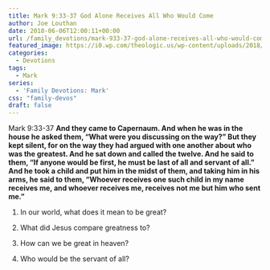 ```yaml
---
title: Mark 9:33-37 God Alone Receives All Who Would Come
author: Joe Louthan
date: 2018-06-06T12:00:11+00:00
url: /family_devotions/mark-933-37-god-alone-receives-all-who-would-come/
featured_image: https://i0.wp.com/theologic.us/wp-content/uploads/2018/05/charles_lock_eastlake_Christ_Blessing_Little_Children.jpg?resize=596%2C458
categories:
  - Devotions
tags:
  - Mark
series:
  - 'Family Devotions: Mark'
css: "family-devos"
draft: false
---
```

Mark 9:33-37 **And they came to Capernaum. And when he was in the house he asked them, “What were you discussing on the way?” But they kept silent, for on the way they had argued with one another about who was the greatest. And he sat down and called the twelve. And he said to them, “If anyone would be first, he must be last of all and servant of all.” And he took a child and put him in the midst of them, and taking him in his arms, he said to them, “Whoever receives one such child in my name receives me, and whoever receives me, receives not me but him who sent me.”**

1. In our world, what does it mean to be great?
  
2. What did Jesus compare greatness to?
  
3. How can we be great in heaven?
  
4. Who would be the servant of all?